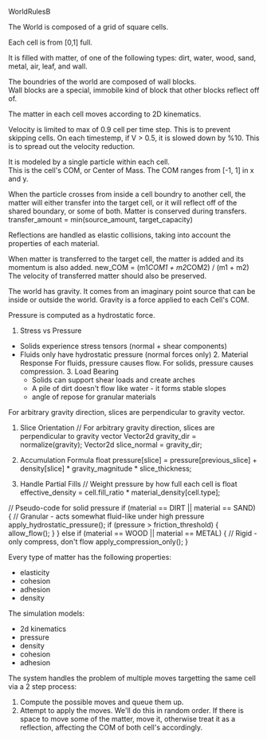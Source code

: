 WorldRulesB

The World is composed of a grid of square cells.

Each cell is from [0,1] full.

It is filled with matter, of one of the following types:
dirt, water, wood, sand, metal, air, leaf, and wall.

The boundries of the world are composed of wall blocks.  
Wall blocks are a special, immobile kind of block that other blocks
reflect off of.

The matter in each cell moves according to 2D kinematics.

Velocity is limited to max of 0.9 cell per time step.
This is to prevent skipping cells.
On each timestemp, if V > 0.5, it is slowed down by %10.
This is to spread out the velocity reduction.

It is modeled by a single particle within each cell.  
This is the cell's COM, or Center of Mass.
The COM ranges from [-1, 1] in x and y.

When the particle crosses from inside a cell boundry to another cell,
the matter will either transfer into the target cell, or it will reflect off 
of the shared boundary, or some of both.
Matter is conserved during transfers.
transfer_amount = min(source_amount, target_capacity)

Reflections are handled as elastic collisions, taking into account 
the properties of each material.

When matter is transferred to the target cell, the matter is added and its momentum
is also added. new_COM = (m1*COM1 + m2*COM2) / (m1 + m2)
The velocity of transferred matter should also be preserved.

The world has gravity.  It comes from an imaginary point source that can be inside or outside the world.
Gravity is a force applied to each Cell's COM.

Pressure is computed as a hydrostatic force.
  1. Stress vs Pressure
- Solids experience stress tensors (normal + shear components)
- Fluids only have hydrostatic pressure (normal forces only)
  2. Material Response
For fluids, pressure causes flow.
For solids, pressure causes compression.
  3. Load Bearing
  - Solids can support shear loads and create arches
  - A pile of dirt doesn't flow like water - it forms stable slopes
  - angle of repose for granular materials

For arbitrary gravity direction, slices are perpendicular to gravity vector.

1. Slice Orientation
// For arbitrary gravity direction, slices are perpendicular to gravity vector
Vector2d gravity_dir = normalize(gravity);
Vector2d slice_normal = gravity_dir;

2. Accumulation Formula
float pressure[slice] = pressure[previous_slice] +
                        density[slice] * gravity_magnitude * slice_thickness;

3. Handle Partial Fills
// Weight pressure by how full each cell is
float effective_density = cell.fill_ratio * material_density[cell.type];

 // Pseudo-code for solid pressure
  if (material == DIRT || material == SAND) {
      // Granular - acts somewhat fluid-like under high pressure
      apply_hydrostatic_pressure();
      if (pressure > friction_threshold) {
          allow_flow();
      }
  } else if (material == WOOD || material == METAL) {
      // Rigid - only compress, don't flow
      apply_compression_only();
  }


Every type of matter has the following properties:
* elasticity
* cohesion
* adhesion
* density

The simulation models:
* 2d kinematics
* pressure
* density
* cohesion
* adhesion


The system handles the problem of multiple moves targetting the same cell via a 2 step
process:
1. Compute the possible moves and queue them up.
2. Attempt to apply the moves. We'll do this in random order.  If there is space to move some of the matter,
move it, otherwise treat it as a reflection, affecting the COM of both cell's accordingly.

